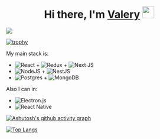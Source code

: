 <h1 align="center">Hi there, I'm <a href="https://next-portfolio-4xu2.vercel.app" target="_blank">Valery</a> 
<img src="https://github.com/blackcater/blackcater/raw/main/images/Hi.gif" height="32"/></h1>

![](https://komarev.com/ghpvc/?username=ZeiZel&color=blueviolet)


[![trophy](https://github-profile-trophy.vercel.app/?username=ZeiZel&theme=dracula&rank=SECRET,SSS,SS,S,AAA,AA,A)](https://github.com/ryo-ma/github-profile-trophy)

My main stack is: 
- ![React](https://img.shields.io/badge/react-%2320232a.svg?style=for-the-badge&logo=react&logoColor=%2361DAFB) + ![Redux](https://img.shields.io/badge/redux-%23593d88.svg?style=for-the-badge&logo=redux&logoColor=white) + ![Next JS](https://img.shields.io/badge/Next-black?style=for-the-badge&logo=next.js&logoColor=white)
- ![NodeJS](https://img.shields.io/badge/node.js-6DA55F?style=for-the-badge&logo=node.js&logoColor=white) + ![NestJS](https://img.shields.io/badge/nestjs-%23E0234E.svg?style=for-the-badge&logo=nestjs&logoColor=white)
- ![Postgres](https://img.shields.io/badge/postgres-%23316192.svg?style=for-the-badge&logo=postgresql&logoColor=white) + ![MongoDB](https://img.shields.io/badge/MongoDB-%234ea94b.svg?style=for-the-badge&logo=mongodb&logoColor=white)

Also I can in:
- ![Electron.js](https://img.shields.io/badge/Electron-191970?style=for-the-badge&logo=Electron&logoColor=white)
- ![React Native](https://img.shields.io/badge/react_native-%2320232a.svg?style=for-the-badge&logo=react&logoColor=%2361DAFB)

[![Ashutosh's github activity graph](https://github-readme-activity-graph.vercel.app/graph?username=ZeiZel&theme=dracula&custom_title=ZeiZel's+Activity)](https://github.com/ashutosh00710/github-readme-activity-graph)

[![Top Langs](https://github-readme-stats.vercel.app/api/top-langs/?username=ZeiZel&theme=dracula)](https://github.com/anuraghazra/github-readme-stats)
